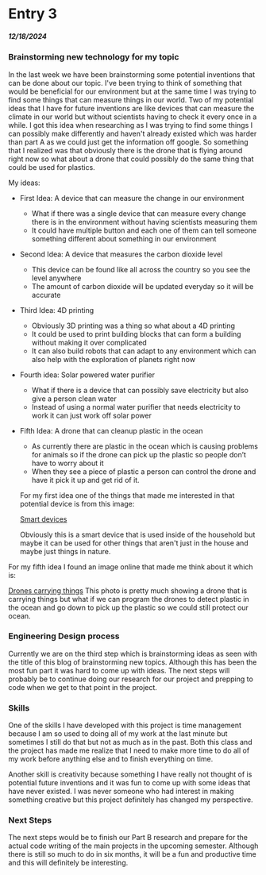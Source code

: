 # Entry 3
##### 12/18/2024

### Brainstorming new technology for my topic
In the last week we have been brainstorming some potential inventions that can be done about our topic. I've been trying to think of something that would be beneficial for our environment but at the same time I was trying to find some things that can measure things in our world. Two of my potential ideas that I have for future inventions are like devices that can measure the climate in our world but without scientists having to check it every once in a while. I got this idea when researching as I was trying to find some things I can possibly make differently and haven't already existed which was harder than part A as we could just get the information off google. So something that I realized was that obviously there is the drone that is flying around right now so what about a drone that could possibly do the same thing that could be used for plastics.

My ideas:
* First Idea: A device that can measure the change in our environment
   * What if there was a single device that can measure every change there is in the environment without having scientists measuring them
   * It could have multiple button and each one of them can tell someone something different about something in our environment
* Second Idea: A device that measures the carbon dioxide level
   * This device can be found like all across the country so you see the level anywhere
   * The amount of carbon dioxide will be updated everyday so it will be accurate
* Third Idea: 4D printing
   * Obviously 3D printing was a thing so what about a 4D printing
   * It could be used to print building blocks that can form a building without making it over complicated
   * It can also build robots that can adapt to any environment which can also help with the exploration of planets right now
* Fourth idea: Solar powered water purifier
   * What if there is a device that can possibly save electricity but also give a person clean water
   * Instead of using a normal water purifier that needs electricity to work it can just work off solar power
* Fifth Idea: A drone that can cleanup plastic in the ocean
   * As currently there are plastic in the ocean which is causing problems for animals so if the drone can pick up the plastic so people don’t have to worry about it
   * When they see a piece of plastic a person can control the drone and have it pick it up and get rid of it.

  For my first idea one of the things that made me interested in that potential device is from this image:
  
  [Smart devices](https://gettecla.com/cdn/shop/articles/583690618_612x389.jpg?v=1511367361)

  Obviously this is a smart device that is used inside of the household but maybe it can be used for other things that aren't just in the house and maybe just things in nature.

For my fifth idea I found an image online that made me think about it which is:

[Drones carrying things](https://encrypted-tbn0.gstatic.com/images?q=tbn:ANd9GcTmlv_7b92LwRtafseUWC6CMmsooR3mWa3NYw&s)
This photo is pretty much showing a drone that is carrying things but what if we can program the drones to detect plastic in the ocean and go down to pick up the plastic so we could still protect our ocean. 

### Engineering Design process
Currently we are on the third step which is brainstorming ideas as seen with the title of this blog of brainstorming new topics. Although this has been the most fun part it was hard to come up with ideas. The next steps will probably be to continue doing our research for our project and prepping to code when we get to that point in the project. 
### Skills
One of the skills I have developed with this project is time management because I am so used to doing all of my work at the last minute but sometimes I still do that but not as much as in the past. Both this class and the project has made me realize that I need to make more time to do all of my work before anything else and to finish everything on time. 

Another skill is creativity because something I have really not thought of is potential future inventions and it was fun to come up with some ideas that have never existed. I was never someone who had interest in making something creative but this project definitely has changed my perspective. 
### Next Steps
The next steps would be to finish our Part B research and prepare for the actual code writing of the main projects in the upcoming semester. Although there is still so much to do in six months, it will be a fun and productive time and this will definitely be interesting. 
